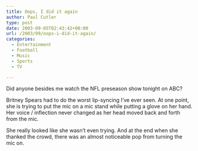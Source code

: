 ```yaml
---
title: Oops, I did it again
author: Paul Cutler
type: post
date: 2003-09-05T02:43:42+00:00
url: /2003/09/oops-i-did-it-again/
categories:
  - Entertainment
  - Football
  - Music
  - Sports
  - TV

---
```

Did anyone besides me watch the NFL preseason show tonight on ABC?

Britney Spears had to do the worst lip-syncing I&#8217;ve ever seen. At one point, she is trying to put the mic on a mic stand while putting a glove on her hand. Her voice / inflection never changed as her head moved back and forth from the mic.

She really looked like she wasn&#8217;t even trying. And at the end when she thanked the crowd, there was an almost noticeable pop from turning the mic on.